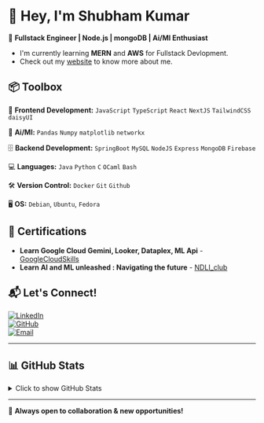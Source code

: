 # 👋 Hey, I'm Shubham Kumar

🚀 **Fullstack Engineer | Node.js | mongoDB | Ai/Ml Enthusiast**

- I'm currently learning **MERN** and **AWS** for Fullstack Devlopment.
- Check out my [website](https://shubham-ivory.vercel.app/) to know more about me.

## 📦 Toolbox

📱 **Frontend Development:** `JavaScript` `TypeScript` `React` `NextJS` `TailwindCSS` `daisyUI`

🦾 **Ai/Ml:** `Pandas` `Numpy` `matplotlib` `networkx`

🗄️ **Backend Development:** `SpringBoot` `MySQL` `NodeJS` `Express` `MongoDB` `Firebase`

💻 **Languages:** `Java` `Python` `C` `OCaml` `Bash`

🛠️ **Version Control:** `Docker` `Git` `Github`

🖥️ **OS:** `Debian`, `Ubuntu`, `Fedora`

## 📜 Certifications  
- **Learn Google Cloud Gemini, Looker, Dataplex, ML Api** - [GoogleCloudSkills](https://www.cloudskillsboost.google/public_profiles/eae0defc-b8ac-4984-91f7-53d942776598)  
- **Learn AI and ML unleashed : Navigating the future** - [NDLI_club](https://drive.google.com/file/d/1JwPmrQ4mrlgKt3iloR_XeK4WtMBGdK1O/view?usp=sharing)  

## 📬 Let's Connect!  
[![LinkedIn](https://img.shields.io/badge/LinkedIn-Connect-blue?style=for-the-badge&logo=linkedin)](https://www.linkedin.com/in/shubham-kumar-617760258)  
[![GitHub](https://img.shields.io/badge/GitHub-Follow-black?style=for-the-badge&logo=github)](https://github.com/rajan-shubham)  
[![Email](https://img.shields.io/badge/Email-shubhamkumar.gdsc@gmail.com-red?style=for-the-badge&logo=gmail)](mailto:shubhamkumar.gdsc@gmail.com)

---

## 📊 GitHub Stats

<details>
  <summary>Click to show GitHub Stats</summary>

  <br>

  <img src="https://github-readme-stats.vercel.app/api/top-langs?username=rajan-shubham&show_icons=true&locale=en&layout=compact" alt="Top Langs" />

  <img src="https://github-readme-stats.vercel.app/api?username=rajan-shubham&show_icons=true&locale=en" alt="GitHub Stats" />

  <img src="https://github-readme-streak-stats.herokuapp.com/?user=rajan-shubham" alt="Streak Stats" />

</details>

---

🚀 **Always open to collaboration & new opportunities!**  
